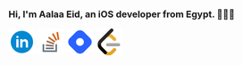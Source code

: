  

### Hi, I'm Aalaa Eid, an iOS developer from Egypt. 👩🏽‍💻




[![Linked In](https://github.com/aalaaeid/aalaaeid/blob/main/images/linkedin.png)](https://www.linkedin.com/in/aalaa-eid/)  [![Stack overflow](https://github.com/aalaaeid/aalaaeid/blob/main/images/stack-overflow.png)](https://stackoverflow.com/users/6730558/aalaa)  [![hashnode](https://github.com/aalaaeid/aalaaeid/blob/main/images/hashnode.png)](https://aalaa.hashnode.dev/)  [![leetcode](https://github.com/aalaaeid/aalaaeid/blob/main/images/leetcode.png)](https://leetcode.com/aalaaeid/) 









